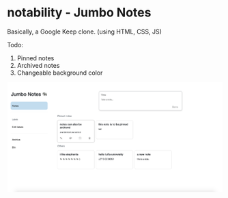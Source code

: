 # notability - Jumbo Notes

Basically, a Google Keep clone. 
(using HTML, CSS, JS)

Todo:
1. Pinned notes
2. Archived notes
3. Changeable background color

![image](docs/images/jumbo-notes.png)